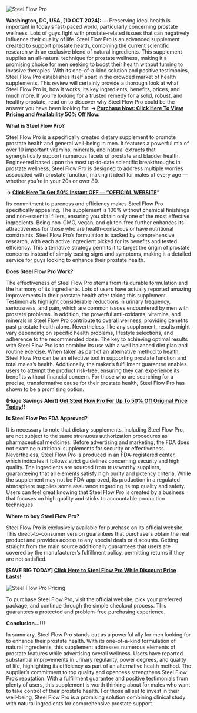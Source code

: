![Steel Flow Pro](https://github.com/user-attachments/assets/13e621fc-411a-4324-aaa5-ec01588103f4)



**Washington, DC, USA, [10 OCT 2024]: —** Preserving ideal health is important in today’s fast-paced world, particularly concerning prostate wellness. Lots of guys fight with prostate-related issues that can negatively influence their quality of life. Steel Flow Pro is an advanced supplement created to support prostate health, combining the current scientific research with an exclusive blend of natural ingredients. This supplement supplies an all-natural technique for prostate wellness, making it a promising choice for men seeking to boost their health without turning to invasive therapies. With its one-of-a-kind solution and positive testimonies, Steel Flow Pro establishes itself apart in the crowded market of health supplements. This review will certainly provide a thorough look at what Steel Flow Pro is, how it works, its key ingredients, benefits, prices, and much more. If you’re looking for a trusted remedy for a solid, robust, and healthy prostate, read on to discover why Steel Flow Pro could be the answer you have been looking for. **→ [Purchase Now: Click Here To View Pricing and Availability 50% Off Now](https://supplementcarts.com/steel-flow-pro-official/).**


**What is Steel Flow Pro?**

Steel Flow Pro is a specifically created dietary supplement to promote prostate health and general well-being in men. It features a powerful mix of over 10 important vitamins, minerals, and natural extracts that synergistically support numerous facets of prostate and bladder health. Engineered based upon the most up-to-date scientific breakthroughs in prostate wellness, Steel Flow Pro is designed to address multiple worries associated with prostate function, making it ideal for males of every age — whether you’re in your 20s or over 80.


**→ [Click Here To Get 50% Instant OFF — “OFFICIAL WEBSITE](https://supplementcarts.com/steel-flow-pro-official/)”**


Its commitment to pureness and efficiency makes Steel Flow Pro specifically appealing. The supplement is 100% without chemical finishings and non-essential fillers, ensuring you obtain only one of the most effective ingredients. Being non-GMO, vegan, and gluten-free further enhances its attractiveness for those who are health-conscious or have nutritional constraints. Steel Flow Pro’s formulation is backed by comprehensive research, with each active ingredient picked for its benefits and tested efficiency. This alternative strategy permits it to target the origin of prostate concerns instead of simply easing signs and symptoms, making it a detailed service for guys looking to enhance their prostate health.


**Does Steel Flow Pro Work?**

The effectiveness of Steel Flow Pro stems from its durable formulation and the harmony of its ingredients. Lots of users have actually reported amazing improvements in their prostate health after taking this supplement. Testimonials highlight considerable reductions in urinary frequency, seriousness, and pain, which are common issues encountered by men with prostate problems. In addition, the powerful anti-oxidants, vitamins, and minerals in Steel Flow Pro contribute to overall wellness, providing benefits past prostate health alone.
Nevertheless, like any supplement, results might vary depending on specific health problems, lifestyle selections, and adherence to the recommended dose. The key to achieving optimal results with Steel Flow Pro is to combine its use with a well balanced diet plan and routine exercise. When taken as part of an alternative method to health, Steel Flow Pro can be an effective tool in supporting prostate function and total males’s health. Additionally, the maker’s fulfillment guarantee enables users to attempt the product risk-free, ensuring they can experience its benefits without financial concern. For those who are searching for a precise, transformative cause for their prostate health, Steel Flow Pro has shown to be a promising option.


**(Huge Savings Alert) [Get Steel Flow Pro For Up To 50% Off Original Price Today](https://supplementcarts.com/steel-flow-pro-official/)!!**


**Is Steel Flow Pro FDA Approved?**

It is necessary to note that dietary supplements, including Steel Flow Pro, are not subject to the same strenuous authorization procedures as pharmaceutical medicines. Before advertising and marketing, the FDA does not examine nutritional supplements for security or effectiveness. Nevertheless, Steel Flow Pro is produced in an FDA-registered center, which indicates it follows strict guidelines concerning security and high quality.
The ingredients are sourced from trustworthy suppliers, guaranteeing that all elements satisfy high purity and potency criteria. While the supplement may not be FDA-approved, its production in a regulated atmosphere supplies some assurance regarding its top quality and safety. Users can feel great knowing that Steel Flow Pro is created by a business that focuses on high quality and sticks to accountable production techniques.


**Where to buy Steel Flow Pro?**

Steel Flow Pro is exclusively available for purchase on its official website. This direct-to-consumer version guarantees that purchasers obtain the real product and provides access to any special deals or discounts. Getting straight from the main source additionally guarantees that users are covered by the manufacturer’s fulfillment policy, permitting returns if they are not satisfied.


**[SAVE BIG TODAY] [Click Here to Steel Flow Pro While Discount Price Lasts](https://supplementcarts.com/steel-flow-pro-official/)!**


![Steel Flow Pro Pricing](https://github.com/user-attachments/assets/05b8102c-f099-4cbe-bc2b-7f5fe93d8445)


To purchase Steel Flow Pro, visit the official website, pick your preferred package, and continue through the simple checkout process. This guarantees a protected and problem-free purchasing experience.


**Conclusion…!!!**

In summary, Steel Flow Pro stands out as a powerful ally for men looking for to enhance their prostate health. With its one-of-a-kind formulation of natural ingredients, this supplement addresses numerous elements of prostate features while advertising overall wellness. Users have reported substantial improvements in urinary regularity, power degrees, and quality of life, highlighting its efficiency as part of an alternative health method.
The supplier’s commitment to top quality and openness strengthens Steel Flow Pro’s reputation. With a fulfillment guarantee and positive testimonials from plenty of users, this supplement is worth thinking about for males who want to take control of their prostate health. For those all set to invest in their well-being, Steel Flow Pro is a promising solution combining clinical study with natural ingredients for comprehensive prostate support.
